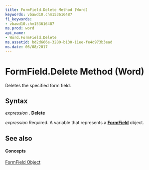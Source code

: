 ```yaml
---
title: FormField.Delete Method (Word)
keywords: vbawd10.chm153616487
f1_keywords:
- vbawd10.chm153616487
ms.prod: word
api_name:
- Word.FormField.Delete
ms.assetid: bd2d666e-3280-b130-11ee-fe4d973b3ead
ms.date: 06/08/2017
---
```



# FormField.Delete Method (Word)

Deletes the specified form field.


## Syntax

 _expression_ . **Delete**

 _expression_ Required. A variable that represents a **[FormField](formfield-object-word.md)** object.


## See also


#### Concepts


[FormField Object](formfield-object-word.md)

